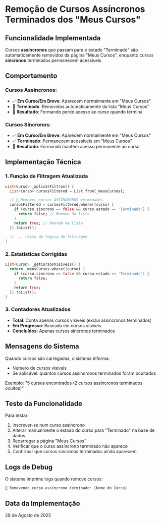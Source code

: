 # Remoção de Cursos Assíncronos Terminados dos "Meus Cursos"

## Funcionalidade Implementada

Cursos **assíncronos** que passam para o estado "Terminado" são automaticamente removidos da página "Meus Cursos", enquanto cursos **síncronos** terminados permanecem acessíveis.

## Comportamento

### Cursos Assíncronos:
- ✅ **Em Curso/Em Breve**: Aparecem normalmente em "Meus Cursos"
- 🚫 **Terminado**: Removidos automaticamente da lista "Meus Cursos"
- 📝 **Resultado**: Formando perde acesso ao curso quando termina

### Cursos Síncronos:
- ✅ **Em Curso/Em Breve**: Aparecem normalmente em "Meus Cursos"  
- ✅ **Terminado**: Permanecem acessíveis em "Meus Cursos"
- 📝 **Resultado**: Formando mantém acesso permanente ao curso

## Implementação Técnica

### 1. Função de Filtragem Atualizada
```dart
List<Curso> _aplicarFiltros() {
  List<Curso> cursosFiltered = List.from(_meusCursos);

  // 🚫 Remover cursos ASSÍNCRONOS terminados
  cursosFiltered = cursosFiltered.where((curso) {
    if (curso.sincrono == false && curso.estado == 'Terminado') {
      return false; // Remove da lista
    }
    return true; // Mantém na lista
  }).toList();
  
  // ... resto da lógica de filtragem
}
```

### 2. Estatísticas Corrigidas
```dart
List<Curso> _getCursosVisiveis() {
  return _meusCursos.where((curso) {
    if (curso.sincrono == false && curso.estado == 'Terminado') {
      return false;
    }
    return true;
  }).toList();
}
```

### 3. Contadores Atualizados
- **Total**: Conta apenas cursos visíveis (exclui assíncronos terminados)
- **Em Progresso**: Baseado em cursos visíveis
- **Concluídos**: Apenas cursos síncronos terminados

## Mensagens do Sistema

Quando cursos são carregados, o sistema informa:
- Número de cursos visíveis
- Se aplicável: quantos cursos assíncronos terminados foram ocultados

Exemplo: "5 cursos encontrados (2 cursos assíncronos terminados ocultos)"

## Teste da Funcionalidade

Para testar:
1. Inscrever-se num curso assíncrono
2. Alterar manualmente o estado do curso para "Terminado" na base de dados
3. Recarregar a página "Meus Cursos"
4. Verificar que o curso assíncrono terminado não aparece
5. Confirmar que cursos síncronos terminados ainda aparecem

## Logs de Debug

O sistema imprime logs quando remove cursos:
```
🚫 Removendo curso assíncrono terminado: [Nome do Curso]
```

## Data da Implementação
29 de Agosto de 2025
